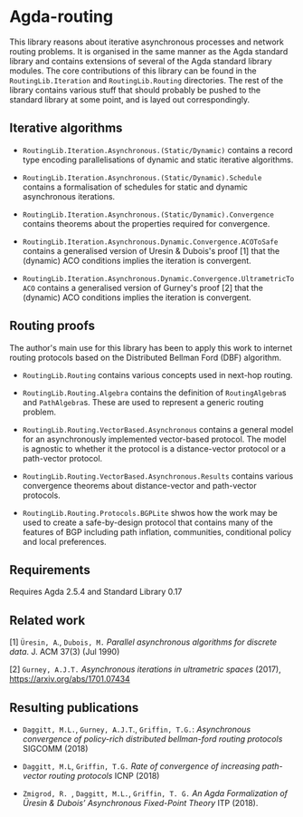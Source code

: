 # Agda-routing

This library reasons about iterative asynchronous processes and network routing
problems. It is organised in the same manner as the Agda standard library and
contains extensions of several of the Agda standard library modules. The core
contributions of this library can be found in the `RoutingLib.Iteration` and
`RoutingLib.Routing` directories. The rest of the library contains various stuff
that should probably be pushed to the standard library at some point, and is
layed out correspondingly.

## Iterative algorithms

* `RoutingLib.Iteration.Asynchronous.(Static/Dynamic)` contains a record type
  encoding parallelisations of dynamic and static iterative algorithms.

* `RoutingLib.Iteration.Asynchronous.(Static/Dynamic).Schedule` contains a 
  formalisation of schedules for static and dynamic asynchronous iterations.

* `RoutingLib.Iteration.Asynchronous.(Static/Dynamic).Convergence` 
  contains theorems about the properties required for convergence.

* `RoutingLib.Iteration.Asynchronous.Dynamic.Convergence.ACOToSafe` contains a
  generalised version of Uresin \& Dubois's proof [1] that the (dynamic) ACO 
  conditions implies the iteration is convergent.

* `RoutingLib.Iteration.Asynchronous.Dynamic.Convergence.UltrametricToACO` 
  contains a generalised version of Gurney's proof [2] that the (dynamic) ACO 
  conditions implies the iteration is convergent.

## Routing proofs

The author's main use for this library has been to apply this work to internet
routing protocols based on the Distributed Bellman Ford (DBF) algorithm.

* `RoutingLib.Routing` contains various concepts used in next-hop routing.

* `RoutingLib.Routing.Algebra` contains the definition of `RoutingAlgebra`s and
  `PathAlgebra`s. These are used to represent a generic routing problem.

* `RoutingLib.Routing.VectorBased.Asynchronous` contains a general model for an
  asynchronously implemented vector-based protocol. The model is agnostic to 
  whether it the protocol is a distance-vector protocol or a path-vector 
  protocol.

* `RoutingLib.Routing.VectorBased.Asynchronous.Results` contains various 
  convergence theorems about distance-vector and path-vector protocols.

* `RoutingLib.Routing.Protocols.BGPLite` shwos how the work may be used to
  create a safe-by-design protocol that contains many of the features of BGP 
  including path inflation, communities, conditional policy and local
  preferences.

## Requirements

Requires Agda 2.5.4 and Standard Library 0.17

## Related work

[1] `Üresin, A`., `Dubois, M.` _Parallel asynchronous algorithms for discrete 
data_. J. ACM 37(3) (Jul 1990)

[2] `Gurney, A.J.T.` _Asynchronous iterations in ultrametric spaces_ (2017),
https://arxiv.org/abs/1701.07434

## Resulting publications

* `Daggitt, M.L.`, `Gurney, A.J.T`., `Griffin, T.G.`: _Asynchronous convergence
of policy-rich distributed bellman-ford routing protocols_ SIGCOMM (2018)

* `Daggitt, M.L`, `Griffin, T.G.` _Rate of convergence
of increasing path-vector routing protocols_ ICNP (2018)

* `Zmigrod, R. `, `Daggitt, M.L.`, `Griffin, T. G.` _An
Agda Formalization of Üresin & Dubois’ Asynchronous Fixed-Point
Theory_ ITP (2018).
